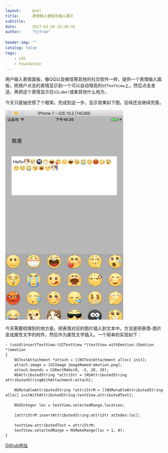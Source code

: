 ```yaml
---
layout:     post
title:      表情输入面板及输入展示
subtitle:   
date:       2017-03-29 23:39:35
author:     "hjfrun"

header-img: ""
catalog: false
tags:
    - iOS
    - Foundation
---
```




用户输入表情面板，像QQ以及微信等其他的社交软件一样，提供一个表情输入面板，把用户点击的表情显示到一个可以自动增高的`UITextView`上，然后点击发送，再把这个表情显示在`UILabel`或者其他什么地方。

今天只是抽空搭了个框架。完成到这一步。显示效果如下图。后续还会继续完善。
<!--
![](/img/in-post/emotion-input-view-1.png)
-->
<img src="/img/in-post/emotion-input-view-1.png" width="375" height="667" alt="输入表情"/>


今天需要梳理到的地方是。把表情对应的图片插入到文本中。方法是把表情-图片变成属性文字的附件，然后作为属性文字插入。一个简单的实现如下：

```objc
- (void)insertTextView:(UITextView *)textView withEmotion:(Emotion *)emotion
{
    NSTextAttachment *attach = [[NSTextAttachment alloc] init];
    attach.image = [UIImage imageNamed:emotion.png];
    attach.bounds = CGRectMake(0, -5, 20, 20);
    NSAttributedString *attriStr = [NSAttributedString attributedStringWithAttachment:attach];

    NSMutableAttributedString *attriStrM = [[NSMutableAttributedString alloc] initWithAttributedString:textView.attributedText];
    
    NSUInteger loc = textView.selectedRange.location;
    
    [attriStrM insertAttributedString:attriStr atIndex:loc];
    
    textView.attributedText = attriStrM;
    textView.selectedRange = NSMakeRange(loc + 1, 0);
}
```



[Github地址](https://github.com/hjfrun/ImageTextLayoutDemo)
